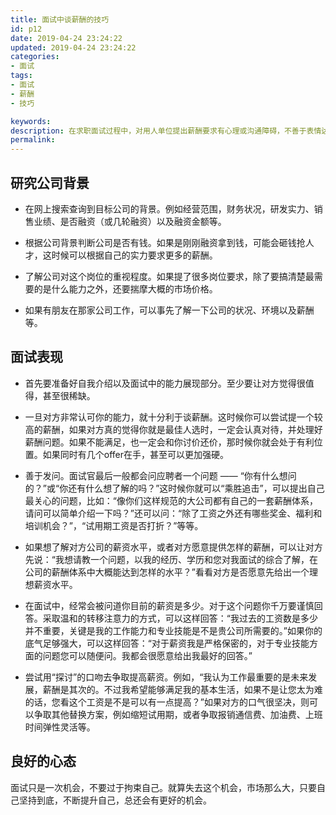 ```yaml
---
title: 面试中谈薪酬的技巧
id: p12
date: 2019-04-24 23:24:22
updated: 2019-04-24 23:24:22
categories: 
- 面试
tags: 
- 面试
- 薪酬
- 技巧

keywords:
description: 在求职面试过程中，对用人单位提出薪酬要求有心理或沟通障碍，不善于表情达意，不知道怎样有效地去谈薪酬。在过去的面试中，我就吃过这种亏。因为没有针对性的去调研公司背景实力以及当时的行业水平，只会针对自己目前的薪资再加一点微薄的涨幅而提出期望薪酬。这样往往会让自己入职后对薪酬不满意而影响工作情绪。其实，在面试过程中谈薪酬是有不少的技巧。
permalink:
---
```


## 研究公司背景

* 在网上搜索查询到目标公司的背景。例如经营范围，财务状况，研发实力、销售业绩、是否融资（或几轮融资）以及融资金额等。

* 根据公司背景判断公司是否有钱。如果是刚刚融资拿到钱，可能会砸钱抢人才，这时候可以根据自己的实力要求更多的薪酬。

* 了解公司对这个岗位的重视程度。如果提了很多岗位要求，除了要搞清楚最需要的是什么能力之外，还要揣摩大概的市场价格。

* 如果有朋友在那家公司工作，可以事先了解一下公司的状况、环境以及薪酬等。

## 面试表现

* 首先要准备好自我介绍以及面试中的能力展现部分。至少要让对方觉得很值得，甚至很稀缺。

* 一旦对方非常认可你的能力，就十分利于谈薪酬。这时候你可以尝试提一个较高的薪酬，如果对方真的觉得你就是最佳人选时，一定会认真对待，并处理好薪酬问题。如果不能满足，也一定会和你讨价还价，那时候你就会处于有利位置。如果同时有几个offer在手，甚至可以更加强硬。

* 善于发问。面试官最后一般都会问应聘者一个问题 —— “你有什么想问的？”或“你还有什么想了解的吗？”这时候你就可以“乘胜追击”，可以提出自己最关心的问题，比如：“像你们这样规范的大公司都有自己的一套薪酬体系，请问可以简单介绍一下吗？”还可以问：“除了工资之外还有哪些奖金、福利和培训机会？”，“试用期工资是否打折？”等等。

* 如果想了解对方公司的薪资水平，或者对方愿意提供怎样的薪酬，可以让对方先说：“我想请教一个问题，以我的经历、学历和您对我面试的综合了解，在公司的薪酬体系中大概能达到怎样的水平？”看看对方是否愿意先给出一个理想薪资水平。

* 在面试中，经常会被问道你目前的薪资是多少。对于这个问题你千万要谨慎回答。采取温和的转移注意力的方式，可以这样回答：“我过去的工资数是多少并不重要，关键是我的工作能力和专业技能是不是贵公司所需要的。”如果你的底气足够强大，可以这样回答：“对于薪资我是严格保密的，对于专业技能方面的问题您可以随便问。我都会很愿意给出我最好的回答。”

* 尝试用“探讨”的口吻去争取提高薪资。例如，“我认为工作最重要的是未来发展，薪酬是其次的。不过我希望能够满足我的基本生活，如果不是让您太为难的话，您看这个工资是不是可以有一点提高？”如果对方的口气很坚决，则可以争取其他替换方案，例如缩短试用期，或者争取报销通信费、加油费、上班时间弹性灵活等。

## 良好的心态

面试只是一次机会，不要过于拘束自己。就算失去这个机会，市场那么大，只要自己坚持到底，不断提升自己，总还会有更好的机会。